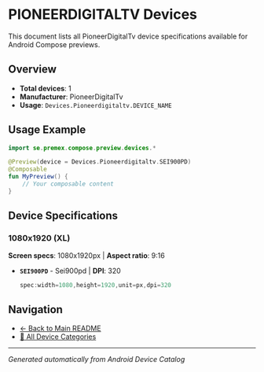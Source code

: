 # PIONEERDIGITALTV Devices

This document lists all PioneerDigitalTv device specifications available for Android Compose previews.

## Overview

- **Total devices**: 1
- **Manufacturer**: PioneerDigitalTv
- **Usage**: `Devices.Pioneerdigitaltv.DEVICE_NAME`

## Usage Example

```kotlin
import se.premex.compose.preview.devices.*

@Preview(device = Devices.Pioneerdigitaltv.SEI900PD)
@Composable
fun MyPreview() {
    // Your composable content
}
```

## Device Specifications

### 1080x1920 (XL)

**Screen specs**: 1080x1920px | **Aspect ratio**: 9:16

- **`SEI900PD`** - Sei900pd | **DPI**: 320
  ```kotlin
  spec:width=1080,height=1920,unit=px,dpi=320
  ```

## Navigation

- [← Back to Main README](../../README.md)
- [📱 All Device Categories](../README.md)

---
*Generated automatically from Android Device Catalog*
